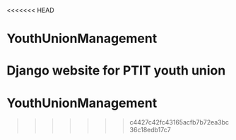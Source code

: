 <<<<<<< HEAD
# YouthUnionManagement

Django website for PTIT youth union
=======
# YouthUnionManagement
>>>>>>> c4427c42fc43165acfb7b72ea3bc36c18edb17c7
